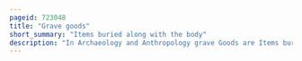 ```yaml
---
pageid: 723048
title: "Grave goods"
short_summary: "Items buried along with the body"
description: "In Archaeology and Anthropology grave Goods are Items buried along with a Corpse."
---
```

